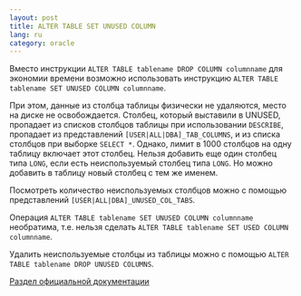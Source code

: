 ```yaml
---
layout: post
title: ALTER TABLE SET UNUSED COLUMN
lang: ru
category: oracle
---
```


Вместо инструкции `ALTER TABLE tablename DROP COLUMN columnname` для экономии времени 
возможно использовать инструкцию `ALTER TABLE tablename SET UNUSED COLUMN columnname`.

При этом, данные из столбца таблицы физически не удаляются, место на диске не освобождается. 
Столбец, который выставили в UNUSED, пропадает из списков столбцов таблицы при использовании 
`DESCRIBE`, пропадает из представлений `[USER|ALL|DBA]_TAB_COLUMNS`, и из списка столбцов при 
выборке `SELECT *`. Однако, лимит в 1000 столбцов на одну таблицу включает этот столбец. 
Нельзя добавить еще один столбец типа `LONG`, если есть неиспользуемый столбец типа `LONG`. 
Но можно добавить в таблицу новый столбец с тем же именем.

Посмотреть количество неиспользуемых столбцов можно с помощью представлений `[USER|ALL|DBA]_UNUSED_COL_TABS`.

Операция `ALTER TABLE tablename SET UNUSED COLUMN columnname` необратима, т.е. нельзя сделать 
`ALTER TABLE tablename SET USED COLUMN columnname`.

Удалить неиспользуемые столбцы из таблицы можно с помощью `ALTER TABLE tablename DROP UNUSED COLUMNS`.

[Раздел официальной документации](http://download.oracle.com/docs/cd/B13789_01/server.101/b10759/statements_3001.htm)
